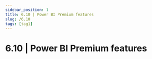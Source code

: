 ```yaml
---
sidebar_position: 1
title: 6.10 | Power BI Premium features
slug: /6.10
tags: [tag1]
---
```


# 6.10 | Power BI Premium features





